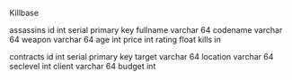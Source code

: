 Killbase

assassins
id int serial primary key
fullname varchar 64
codename varchar 64
weapon varchar 64
age int
price int
rating float
kills in

contracts
id int serial primary key
target varchar 64
location varchar 64
seclevel int
client varchar 64
budget int
